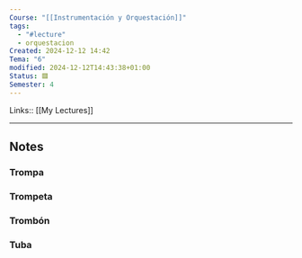 ```yaml
---
Course: "[[Instrumentación y Orquestación]]"
tags:
  - "#lecture"
  - orquestacion
Created: 2024-12-12 14:42
Tema: "6"
modified: 2024-12-12T14:43:38+01:00
Status: 🟥
Semester: 4
---
```

Links:: [[My Lectures]]
___
## Notes

### Trompa


### Trompeta

### Trombón 

### Tuba

